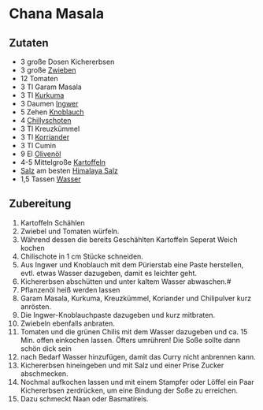 # Chana Masala
## Zutaten
- 3 große Dosen Kichererbsen
- 3 große [Zwieben](../Stoffe/Rohstoffe/Zwiebel.md)
- 12 Tomaten
- 3 Tl Garam Masala
- 3 Tl [Kurkuma](../Stoffe/Rohstoffe/Kurkuma.md)
- 3 Daumen [Ingwer](../Stoffe/Rohstoffe/Ingwer.md)
- 5 Zehen [Knoblauch](../Stoffe/Rohstoffe/Knoblauch.md)
- 4 [Chillyschoten](../Stoffe/Rohstoffe/Chilly.md)
- 3 Tl Kreuzkümmel
- 3 Tl [Korriander](../Stoffe/Rohstoffe/Korriander.md)
- 3 Tl Cumin
- 9 El [Olivenöl](../Stoffe/Rohstoffe/Olivenöl.md)
- 4-5 Mittelgroße [Kartoffeln](../Stoffe/Rohstoffe/Kartoffel.md)
- [Salz](../Stoffe/Rohstoffe/Salze/Salz.md) am besten [Himalaya Salz](../Wichtige%20Nährstoffquellen/Lebensmittelkategorisierung_nach_Wertigkeit/Hochwertige%20Lebensmittel.md#Himalaya%20Salz)
- 1,5 Tassen [Wasser](../Stoffe/Rohstoffe/Wasser.md)


## Zubereitung
1. Kartoffeln Schählen
2. Zwiebel und Tomaten würfeln. 
3. Während dessen die bereits Geschählten Kartoffeln Seperat Weich kochen
4. Chilischote in 1 cm Stücke schneiden. 
5. Aus Ingwer und Knoblauch mit dem Pürierstab eine Paste herstellen, evtl. etwas Wasser dazugeben, damit es leichter geht. 
6. Kichererbsen abschütten und unter kaltem Wasser abwaschen.#
7. Pflanzenöl heiß werden lassen 
8. Garam Masala, Kurkuma, Kreuzkümmel, Koriander und Chilipulver kurz anrösten. 
9. Die Ingwer-Knoblauchpaste dazugeben und kurz mitbraten. 
10. Zwiebeln ebenfalls anbraten. 
11. Tomaten und die grünen Chilis mit dem Wasser dazugeben und ca. 15 Min. offen einkochen lassen. Öfters umrühren! Die Soße sollte dann schön dick sein 
12. nach Bedarf Wasser hinzufügen, damit das Curry nicht anbrennen kann.
13. Kichererbsen hineingeben und mit Salz und einer Prise Zucker abschmecken.
14. Nochmal aufkochen lassen und mit einem Stampfer oder Löffel ein Paar Kichererbsen zerdrücken, um eine Bindung der Soße zu erreichen.
15. Dazu schmeckt Naan oder Basmatireis.
